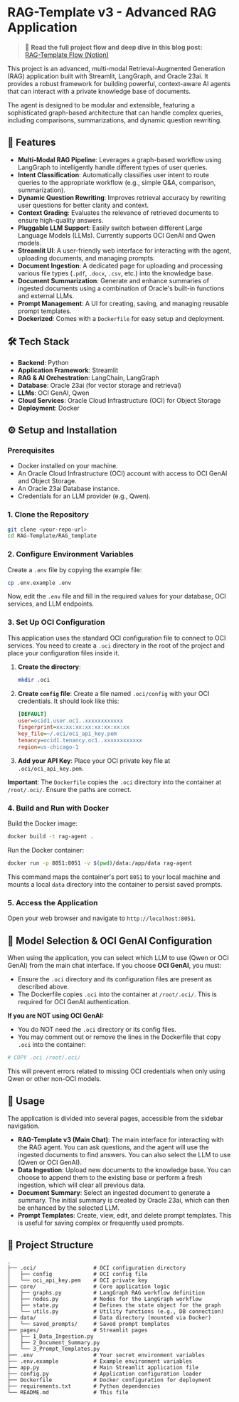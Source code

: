 # RAG-Template v3 - Advanced RAG Application


> 📖 **Read the full project flow and deep dive in this blog post:**  
> [RAG-Template Flow (Notion)](https://vrajakishore.notion.site/RAG-Template-Flow-22a0931baa968075ac47cb371c789a28)

This project is an advanced, multi-modal Retrieval-Augmented Generation (RAG) application built with Streamlit, LangGraph, and Oracle 23ai. It provides a robust framework for building powerful, context-aware AI agents that can interact with a private knowledge base of documents.

The agent is designed to be modular and extensible, featuring a sophisticated graph-based architecture that can handle complex queries, including comparisons, summarizations, and dynamic question rewriting.

## 🚀 Features

- **Multi-Modal RAG Pipeline**: Leverages a graph-based workflow using LangGraph to intelligently handle different types of user queries.
- **Intent Classification**: Automatically classifies user intent to route queries to the appropriate workflow (e.g., simple Q&A, comparison, summarization).
- **Dynamic Question Rewriting**: Improves retrieval accuracy by rewriting user questions for better clarity and context.
- **Context Grading**: Evaluates the relevance of retrieved documents to ensure high-quality answers.
- **Pluggable LLM Support**: Easily switch between different Large Language Models (LLMs). Currently supports OCI GenAI and Qwen models.
- **Streamlit UI**: A user-friendly web interface for interacting with the agent, uploading documents, and managing prompts.
- **Document Ingestion**: A dedicated page for uploading and processing various file types (`.pdf`, `.docx`, `.csv`, etc.) into the knowledge base.
- **Document Summarization**: Generate and enhance summaries of ingested documents using a combination of Oracle's built-in functions and external LLMs.
- **Prompt Management**: A UI for creating, saving, and managing reusable prompt templates.
- **Dockerized**: Comes with a `Dockerfile` for easy setup and deployment.

## 🛠️ Tech Stack

- **Backend**: Python
- **Application Framework**: Streamlit
- **RAG & AI Orchestration**: LangChain, LangGraph
- **Database**: Oracle 23ai (for vector storage and retrieval)
- **LLMs**: OCI GenAI, Qwen
- **Cloud Services**: Oracle Cloud Infrastructure (OCI) for Object Storage
- **Deployment**: Docker

## ⚙️ Setup and Installation

### Prerequisites

- Docker installed on your machine.
- An Oracle Cloud Infrastructure (OCI) account with access to OCI GenAI and Object Storage.
- An Oracle 23ai Database instance.
- Credentials for an LLM provider (e.g., Qwen).

### 1. Clone the Repository

```bash
git clone <your-repo-url>
cd RAG-Template/RAG_template
```

### 2. Configure Environment Variables

Create a `.env` file by copying the example file:

```bash
cp .env.example .env
```

Now, edit the `.env` file and fill in the required values for your database, OCI services, and LLM endpoints.

### 3. Set Up OCI Configuration

This application uses the standard OCI configuration file to connect to OCI services. You need to create a `.oci` directory in the root of the project and place your configuration files inside it.

1.  **Create the directory**:
    ```bash
    mkdir .oci
    ```
2.  **Create `config` file**: Create a file named `.oci/config` with your OCI credentials. It should look like this:
    ```ini
    [DEFAULT]
    user=ocid1.user.oc1..xxxxxxxxxxxx
    fingerprint=xx:xx:xx:xx:xx:xx:xx:xx
    key_file=~/.oci/oci_api_key.pem
    tenancy=ocid1.tenancy.oc1..xxxxxxxxxxxx
    region=us-chicago-1
    ```
3.  **Add your API Key**: Place your OCI private key file at `.oci/oci_api_key.pem`.

**Important**: The `Dockerfile` copies the `.oci` directory into the container at `/root/.oci/`. Ensure the paths are correct.

### 4. Build and Run with Docker

Build the Docker image:

```bash
docker build -t rag-agent .
```

Run the Docker container:

```bash
docker run -p 8051:8051 -v $(pwd)/data:/app/data rag-agent
```

This command maps the container's port `8051` to your local machine and mounts a local `data` directory into the container to persist saved prompts.

### 5. Access the Application


Open your web browser and navigate to `http://localhost:8051`.

## 🔀 Model Selection & OCI GenAI Configuration

When using the application, you can select which LLM to use (Qwen or OCI GenAI) from the main chat interface. If you choose **OCI GenAI**, you must:

- Ensure the `.oci` directory and its configuration files are present as described above.
- The Dockerfile copies `.oci` into the container at `/root/.oci/`. This is required for OCI GenAI authentication.

**If you are NOT using OCI GenAI:**

- You do NOT need the `.oci` directory or its config files.
- You may comment out or remove the lines in the Dockerfile that copy `.oci` into the container:

```dockerfile
# COPY .oci /root/.oci/
```

This will prevent errors related to missing OCI credentials when only using Qwen or other non-OCI models.

## 📖 Usage

The application is divided into several pages, accessible from the sidebar navigation.

- **RAG-Template v3 (Main Chat)**: The main interface for interacting with the RAG agent. You can ask questions, and the agent will use the ingested documents to find answers. You can also select the LLM to use (Qwen or OCI GenAI).
- **Data Ingestion**: Upload new documents to the knowledge base. You can choose to append them to the existing base or perform a fresh ingestion, which will clear all previous data.
- **Document Summary**: Select an ingested document to generate a summary. The initial summary is created by Oracle 23ai, which can then be enhanced by the selected LLM.
- **Prompt Templates**: Create, view, edit, and delete prompt templates. This is useful for saving complex or frequently used prompts.

## 🌳 Project Structure

```
.
├── .oci/                  # OCI configuration directory
│   ├── config             # OCI config file
│   └── oci_api_key.pem    # OCI private key
├── core/                  # Core application logic
│   ├── graphs.py          # LangGraph RAG workflow definition
│   ├── nodes.py           # Nodes for the LangGraph workflow
│   ├── state.py           # Defines the state object for the graph
│   └── utils.py           # Utility functions (e.g., DB connection)
├── data/                  # Data directory (mounted via Docker)
│   └── saved_prompts/     # Saved prompt templates
├── pages/                 # Streamlit pages
│   ├── 1_Data_Ingestion.py
│   ├── 2_Document_Summary.py
│   └── 3_Prompt_Templates.py
├── .env                   # Your secret environment variables
├── .env.example           # Example environment variables
├── app.py                 # Main Streamlit application file
├── config.py              # Application configuration loader
├── Dockerfile             # Docker configuration for deployment
├── requirements.txt       # Python dependencies
└── README.md              # This file
```
